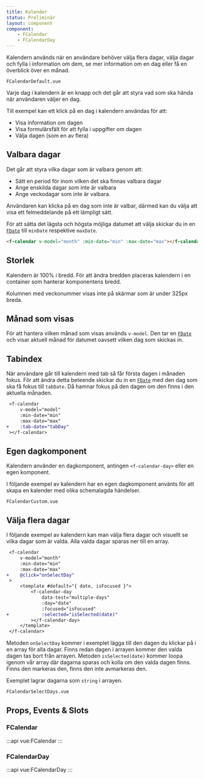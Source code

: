```yaml
---
title: Kalender
status: Preliminär
layout: component
component:
    - FCalendar
    - FCalendarDay
---
```


Kalendern används när en användare behöver välja flera dagar, välja dagar och fylla i information om dem, se mer information om en dag eller få en överblick över en månad.

```import test-id=calendar-default
FCalendarDefault.vue
```

Varje dag i kalendern är en knapp och det går att styra vad som ska hända när användaren väljer en dag.

Till exempel kan ett klick på en dag i kalendern användas för att:

- Visa information om dagen
- Visa formulärsfält för att fylla i uppgifter om dagen
- Välja dagen (som en av flera)

## Valbara dagar

Det går att styra vilka dagar som är valbara genom att:

- Sätt en period för inom vilken det ska finnas valbara dagar
- Ange enskilda dagar som inte är valbara
- Ange veckodagar som inte är valbara.

Användaren kan klicka på en dag som inte är valbar, därmed kan du välja att visa ett felmeddelande på ett lämpligt sätt.

För att sätta det lägsta och högsta möjliga datumet att välja skickar du in en [`FDate`](../date/classes/FDate.html) till `minDate` respektive `maxDate`.

```html static
<f-calendar v-model="month" :min-date="min" :max-date="max"></f-calendar>
```

## Storlek

Kalendern är 100% i bredd. För att ändra bredden placeras kalendern i en container som hanterar komponentens bredd.

Kolumnen med veckonummer visas inte på skärmar som är under 325px breda.

## Månad som visas

För att hantera vilken månad som visas används `v-model`.
Den tar en [`FDate`](../date/classes/FDate.html) och visar aktuell månad för datumet oavsett vilken dag som skickas in.

## Tabindex

När användare går till kalendern med tab så får första dagen i månaden fokus.
För att ändra detta beteende skickar du in en [`FDate`](../date/classes/FDate.html) med den dag som ska få fokus till `tabDate`.
Då hamnar fokus på den dagen om den finns i den aktuella månaden.

```diff
 <f-calendar
     v-model="model"
     :min-date="min"
     :max-date="max"
+    :tab-date="tabDay"
 ></f-calendar>
```

## Egen dagkomponent

Kalendern använder en dagkomponent, antingen `<f-calendar-day>` eller en egen komponent.

I följande exempel av kalendern har en egen dagkomponent använts för att skapa en kalender med olika schemalagda händelser.

```import test-id=calendar-custom
FCalendarCustom.vue
```

## Välja flera dagar

I följande exempel av kalendern kan man välja flera dagar och visuellt se vilka dagar som är valda. Alla valda dagar sparas ner till en array.

```diff
 <f-calendar
     v-model="month"
     :min-date="min"
     :max-date="max"
+    @click="onSelectDay"
 >
     <template #default="{ date, isFocused }">
         <f-calendar-day
             data-test="multiple-days"
             :day="date"
             :focused="isFocused"
+            :selected="isSelected(date)"
         ></f-calendar-day>
     </template>
 </f-calendar>
```

Metoden `onSelectDay` kommer i exemplet lägga till den dagen du klickar på i en array för alla dagar. Finns redan dagen i arrayen kommer den valda dagen tas bort från arrayen.
Metoden `isSelected(date)` kommer loopa igenom vår array där dagarna sparas och kolla om den valda dagen finns. Finns den markeras den, finns den inte avmarkeras den.

Exemplet lagrar dagarna som `string` i arrayen.

```import test-id=calendar-select-days
FCalendarSelectDays.vue
```

## Props, Events & Slots

### FCalendar

:::api
vue:FCalendar
:::

### FCalendarDay

:::api
vue:FCalendarDay
:::
